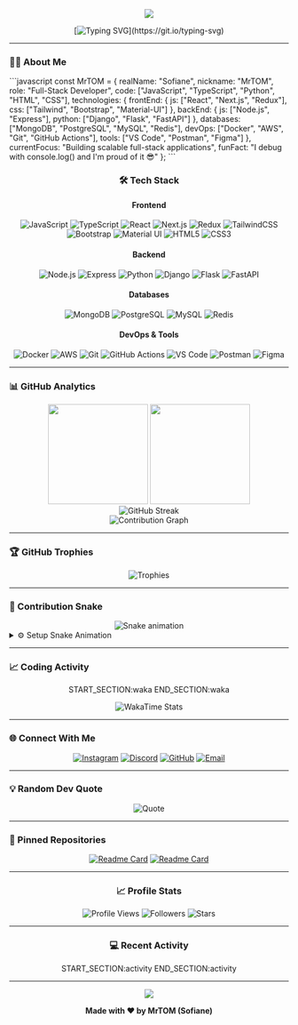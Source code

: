 <div align="center">

<img src="https://capsule-render.vercel.app/api?type=waving&color=gradient&customColorList=6,11,20&height=180&section=header&text=MrTOM&fontSize=90&fontAlignY=35&animation=fadeIn&fontColor=fff" />

[![Typing SVG](https://readme-typing-svg.herokuapp.com?font=Fira+Code&size=28&duration=3000&pause=1000&color=6366F1&center=true&vCenter=true&width=600&lines=MERN+Stack+Developer;Python+Enthusiast;Full-Stack+Engineer;Building+Amazing+Projects;Let's+Create+Something+Great!)](https://git.io/typing-svg)

</div>

---

### 👨‍💻 About Me

\`\`\`javascript
const MrTOM = {
    realName: "Sofiane",
    nickname: "MrTOM",
    role: "Full-Stack Developer",
    code: ["JavaScript", "TypeScript", "Python", "HTML", "CSS"],
    technologies: {
        frontEnd: {
            js: ["React", "Next.js", "Redux"],
            css: ["Tailwind", "Bootstrap", "Material-UI"]
        },
        backEnd: {
            js: ["Node.js", "Express"],
            python: ["Django", "Flask", "FastAPI"]
        },
        databases: ["MongoDB", "PostgreSQL", "MySQL", "Redis"],
        devOps: ["Docker", "AWS", "Git", "GitHub Actions"],
        tools: ["VS Code", "Postman", "Figma"]
    },
    currentFocus: "Building scalable full-stack applications",
    funFact: "I debug with console.log() and I'm proud of it 😎"
};
\`\`\`

<div align="center">

### 🛠️ Tech Stack

#### Frontend
![JavaScript](https://img.shields.io/badge/-JavaScript-F7DF1E?style=for-the-badge&logo=javascript&logoColor=black)
![TypeScript](https://img.shields.io/badge/-TypeScript-3178C6?style=for-the-badge&logo=typescript&logoColor=white)
![React](https://img.shields.io/badge/-React-61DAFB?style=for-the-badge&logo=react&logoColor=black)
![Next.js](https://img.shields.io/badge/-Next.js-000000?style=for-the-badge&logo=next.js&logoColor=white)
![Redux](https://img.shields.io/badge/-Redux-764ABC?style=for-the-badge&logo=redux&logoColor=white)
![TailwindCSS](https://img.shields.io/badge/-Tailwind-06B6D4?style=for-the-badge&logo=tailwindcss&logoColor=white)
![Bootstrap](https://img.shields.io/badge/-Bootstrap-7952B3?style=for-the-badge&logo=bootstrap&logoColor=white)
![Material UI](https://img.shields.io/badge/-Material_UI-007FFF?style=for-the-badge&logo=mui&logoColor=white)
![HTML5](https://img.shields.io/badge/-HTML5-E34F26?style=for-the-badge&logo=html5&logoColor=white)
![CSS3](https://img.shields.io/badge/-CSS3-1572B6?style=for-the-badge&logo=css3&logoColor=white)

#### Backend
![Node.js](https://img.shields.io/badge/-Node.js-339933?style=for-the-badge&logo=node.js&logoColor=white)
![Express](https://img.shields.io/badge/-Express-000000?style=for-the-badge&logo=express&logoColor=white)
![Python](https://img.shields.io/badge/-Python-3776AB?style=for-the-badge&logo=python&logoColor=white)
![Django](https://img.shields.io/badge/-Django-092E20?style=for-the-badge&logo=django&logoColor=white)
![Flask](https://img.shields.io/badge/-Flask-000000?style=for-the-badge&logo=flask&logoColor=white)
![FastAPI](https://img.shields.io/badge/-FastAPI-009688?style=for-the-badge&logo=fastapi&logoColor=white)

#### Databases
![MongoDB](https://img.shields.io/badge/-MongoDB-47A248?style=for-the-badge&logo=mongodb&logoColor=white)
![PostgreSQL](https://img.shields.io/badge/-PostgreSQL-4169E1?style=for-the-badge&logo=postgresql&logoColor=white)
![MySQL](https://img.shields.io/badge/-MySQL-4479A1?style=for-the-badge&logo=mysql&logoColor=white)
![Redis](https://img.shields.io/badge/-Redis-DC382D?style=for-the-badge&logo=redis&logoColor=white)

#### DevOps & Tools
![Docker](https://img.shields.io/badge/-Docker-2496ED?style=for-the-badge&logo=docker&logoColor=white)
![AWS](https://img.shields.io/badge/-AWS-232F3E?style=for-the-badge&logo=amazon-aws&logoColor=white)
![Git](https://img.shields.io/badge/-Git-F05032?style=for-the-badge&logo=git&logoColor=white)
![GitHub Actions](https://img.shields.io/badge/-GitHub_Actions-2088FF?style=for-the-badge&logo=github-actions&logoColor=white)
![VS Code](https://img.shields.io/badge/-VS_Code-007ACC?style=for-the-badge&logo=visual-studio-code&logoColor=white)
![Postman](https://img.shields.io/badge/-Postman-FF6C37?style=for-the-badge&logo=postman&logoColor=white)
![Figma](https://img.shields.io/badge/-Figma-F24E1E?style=for-the-badge&logo=figma&logoColor=white)

</div>

---

### 📊 GitHub Analytics

<div align="center">
  <img height="180em" src="https://github-readme-stats.vercel.app/api?username=ALLAMEALLAME2020&show_icons=true&theme=tokyonight&include_all_commits=true&count_private=true&hide_border=true&bg_color=0d1117&title_color=6366f1&icon_color=6366f1&text_color=c9d1d9&border_radius=8"/>
  <img height="180em" src="https://github-readme-stats.vercel.app/api/top-langs/?username=ALLAMEALLAME2020&layout=compact&langs_count=8&theme=tokyonight&hide_border=true&bg_color=0d1117&title_color=6366f1&text_color=c9d1d9&border_radius=8"/>
</div>

<div align="center">
  <img src="https://github-readme-streak-stats.herokuapp.com/?user=ALLAMEALLAME2020&theme=tokyonight&hide_border=true&background=0d1117&ring=6366f1&fire=6366f1&currStreakLabel=6366f1&border_radius=8" alt="GitHub Streak"/>
</div>

<div align="center">
  <img src="https://github-readme-activity-graph.vercel.app/graph?username=ALLAMEALLAME2020&custom_title=Contribution%20Graph&bg_color=0d1117&color=6366f1&line=6366f1&point=ffffff&area=true&hide_border=true&radius=8" alt="Contribution Graph"/>
</div>

---

### 🏆 GitHub Trophies

<div align="center">
  <img src="https://github-profile-trophy.vercel.app/?username=ALLAMEALLAME2020&theme=tokyonight&no-frame=true&no-bg=true&column=7&margin-w=10&margin-h=10&rank=SECRET,SSS,SS,S,AAA,AA,A,B" alt="Trophies"/>
</div>

---

### 🐍 Contribution Snake

<div align="center">
  <picture>
    <source media="(prefers-color-scheme: dark)" srcset="https://raw.githubusercontent.com/ALLAMEALLAME2020/ALLAMEALLAME2020/output/github-contribution-grid-snake-dark.svg">
    <source media="(prefers-color-scheme: light)" srcset="https://raw.githubusercontent.com/ALLAMEALLAME2020/ALLAMEALLAME2020/output/github-contribution-grid-snake.svg">
    <img alt="Snake animation" src="https://raw.githubusercontent.com/ALLAMEALLAME2020/ALLAMEALLAME2020/output/github-contribution-grid-snake.svg">
  </picture>
</div>

<details>
<summary>⚙️ Setup Snake Animation</summary>
<br>

Create `.github/workflows/snake.yml`:

\`\`\`yaml
name: Generate Snake

on:
  schedule:
    - cron: "0 */12 * * *"
  workflow_dispatch:

jobs:
  build:
    runs-on: ubuntu-latest
    steps:
      - uses: actions/checkout@v3
      - uses: Platane/snk@v3
        with:
          github_user_name: ALLAMEALLAME2020
          outputs: |
            dist/github-contribution-grid-snake.svg
            dist/github-contribution-grid-snake-dark.svg?palette=github-dark
      - uses: crazy-max/ghaction-github-pages@v3.1.0
        with:
          target_branch: output
          build_dir: dist
        env:
          GITHUB_TOKEN: ${{ secrets.GITHUB_TOKEN }}
\`\`\`

Enable Actions permissions in Settings → Actions → General

</details>

---

### 📈 Coding Activity

<div align="center">

START_SECTION:waka
END_SECTION:waka

<img src="https://github-readme-stats.vercel.app/api/wakatime?username=@ALLAMEALLAME2020&theme=tokyonight&hide_border=true&bg_color=0d1117&title_color=6366f1&text_color=c9d1d9&border_radius=8&layout=compact" alt="WakaTime Stats"/>

</div>

---

### 🌐 Connect With Me

<div align="center">

[![Instagram](https://img.shields.io/badge/Instagram-E4405F?style=for-the-badge&logo=instagram&logoColor=white)](https://instagram.com/t0m.dev)
[![Discord](https://img.shields.io/badge/Discord-5865F2?style=for-the-badge&logo=discord&logoColor=white)](https://discord.com/users/t0m.dev)
[![GitHub](https://img.shields.io/badge/GitHub-181717?style=for-the-badge&logo=github&logoColor=white)](https://github.com/ALLAMEALLAME2020)
[![Email](https://img.shields.io/badge/Email-D14836?style=for-the-badge&logo=gmail&logoColor=white)](mailto:sofiane.allame@example.com)

</div>

---

### 💡 Random Dev Quote

<div align="center">
  
![Quote](https://quotes-github-readme.vercel.app/api?type=horizontal&theme=tokyonight)

</div>

---

### 📌 Pinned Repositories

<div align="center">

[![Readme Card](https://github-readme-stats.vercel.app/api/pin/?username=ALLAMEALLAME2020&repo=portfolio&theme=tokyonight&hide_border=true&bg_color=0d1117&title_color=6366f1&icon_color=6366f1&text_color=c9d1d9&border_radius=8)](https://github.com/ALLAMEALLAME2020/portfolio)
[![Readme Card](https://github-readme-stats.vercel.app/api/pin/?username=ALLAMEALLAME2020&repo=mern-ecommerce&theme=tokyonight&hide_border=true&bg_color=0d1117&title_color=6366f1&icon_color=6366f1&text_color=c9d1d9&border_radius=8)](https://github.com/ALLAMEALLAME2020/mern-ecommerce)

</div>

---

<div align="center">

### 📈 Profile Stats

![Profile Views](https://komarev.com/ghpvc/?username=ALLAMEALLAME2020&color=6366f1&style=for-the-badge&label=Profile+Views)
![Followers](https://img.shields.io/github/followers/ALLAMEALLAME2020?label=Followers&style=for-the-badge&color=6366f1&logo=github)
![Stars](https://img.shields.io/github/stars/ALLAMEALLAME2020?label=Total+Stars&style=for-the-badge&color=6366f1&logo=github)

</div>

---

<div align="center">

### 💻 Recent Activity

START_SECTION:activity
END_SECTION:activity

</div>

---

<div align="center">

<img src="https://capsule-render.vercel.app/api?type=waving&color=gradient&customColorList=6,11,20&height=120&section=footer&text=Thanks%20for%20visiting!&fontSize=30&fontAlignY=75&animation=fadeIn&fontColor=fff" />

**Made with ❤️ by MrTOM (Sofiane)**

</div>
